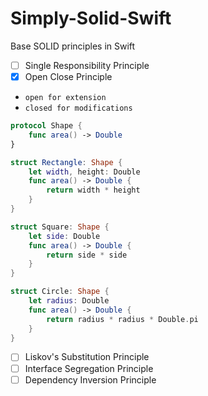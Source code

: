 # Simply-Solid-Swift
Base SOLID principles in Swift
- [ ] Single Responsibility Principle
- [x] Open Close Principle
*  `open for extension`
*  `closed for modifications`

```swift
protocol Shape {
    func area() -> Double
}

struct Rectangle: Shape {
    let width, height: Double
    func area() -> Double {
        return width * height
    }
}

struct Square: Shape {
    let side: Double
    func area() -> Double {
        return side * side
    }
}

struct Circle: Shape {
    let radius: Double
    func area() -> Double {
        return radius * radius * Double.pi
    }
}
```

- [  ] Liskov's Substitution Principle
- [  ] Interface Segregation Principle
- [  ] Dependency Inversion Principle
